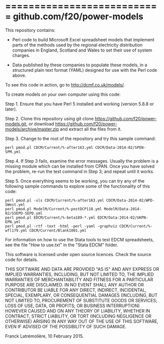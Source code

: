 ===========================
github.com/f20/power-models
===========================

This repository contains:

* Perl code to build Microsoft Excel spreadsheet models that implement parts of the methods used
by the regional electricity distribution companies in England, Scotland and Wales to set their
use of system charges.

* Data published by these companies to populate these models, in a structured plain text format
(YAML) designed for use with the Perl code above.

To see this code in action, go to http://dcmf.co.uk/models/.

To create models on your own computer using this code:

Step 1. Ensure that you have Perl 5 installed and working (version 5.8.8 or later).

Step 2. Clone this repository using git clone https://github.com/f20/power-models.git, or download https://github.com/f20/power-models/archive/master.zip and extract all the files from it.

Step 3. Change to the root of the repository and try this sample command:

    perl pmod.pl CDCM/Current/%-after163.yml CDCM/Data-2014-02/SPEN-SPM.yml

Step 4. If Step 3 fails, examine the error messages.  Usually the problem is a missing module
which can be installed from CPAN.  Once you have solved the problem, re-run the test command in
Step 3; and repeat until it works.

Step 5. Once everything seems to be working, you can try any of the following sample commands to
explore some of the functionality of this code:

    perl pmod.pl -xls CDCM/Current/%-after163.yml CDCM/Data-2014-02/WPD-SWest.yml
    perl pmod.pl ModelM/Current/%-postDCP118.yml ModelM/Data-2014-02/SSEPD-SEPD.yml
    perl pmod.pl EDCM/Current/%-beta189-*.yml EDCM/Data-2014-02/UKPN-EPN.yml
    perl pmod.pl -rtf -text -html -perl -yaml -graphviz CDCM/Current/%-wfl179.yml CDCM/Current/Blank1001.yml

For information on how to use the Stata tools to test EDCM spreadsheets, see the file
"How to use.txt" in the "Stata EDCM" folder.

This software is licensed under open source licences. Check the source code for details.

THIS SOFTWARE AND DATA ARE PROVIDED "AS IS" AND ANY EXPRESS OR IMPLIED WARRANTIES, INCLUDING,
BUT NOT LIMITED TO, THE IMPLIED WARRANTIES OF MERCHANTABILITY AND FITNESS FOR A PARTICULAR
PURPOSE ARE DISCLAIMED. IN NO EVENT SHALL ANY AUTHOR OR CONTRIBUTOR BE LIABLE FOR ANY DIRECT,
INDIRECT, INCIDENTAL, SPECIAL, EXEMPLARY, OR CONSEQUENTIAL DAMAGES (INCLUDING, BUT NOT LIMITED
TO, PROCUREMENT OF SUBSTITUTE GOODS OR SERVICES; LOSS OF USE, DATA, OR PROFITS; OR BUSINESS
INTERRUPTION) HOWEVER CAUSED AND ON ANY THEORY OF LIABILITY, WHETHER IN CONTRACT, STRICT
LIABILITY, OR TORT (INCLUDING NEGLIGENCE OR OTHERWISE) ARISING IN ANY WAY OUT OF THE USE OF THIS
SOFTWARE, EVEN IF ADVISED OF THE POSSIBILITY OF SUCH DAMAGE.

Franck Latrémolière, 10 February 2015.

